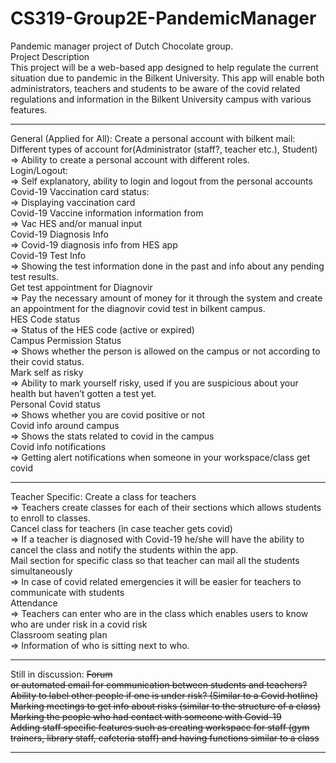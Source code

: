 # CS319-Group2E-PandemicManager
Pandemic manager project of Dutch Chocolate group. <br />
Project Description <br />
This project will be a web-based app designed to help regulate the current situation due to pandemic in the Bilkent University. This app will enable both administrators, teachers and students to be aware of the covid related regulations and information in the Bilkent University campus with various features.
<br>
<hr />
General (Applied for All):
Create a personal account with bilkent mail: Different types of account for(Administrator (staff?, teacher etc.), Student) <br />
⇒ Ability to create a personal account with different roles. <br />
Login/Logout: <br />
⇒ Self explanatory, ability to login and logout from the personal accounts <br />
Covid-19 Vaccination card status: <br />
⇒ Displaying vaccination card <br />
Covid-19 Vaccine information information from <br />
⇒ Vac HES and/or manual input <br />
Covid-19 Diagnosis Info <br />
⇒ Covid-19 diagnosis info from HES app <br />
Covid-19 Test Info <br />
⇒ Showing the test information done in the past and info about any pending test results. <br />
Get test appointment for Diagnovir  <br />
⇒ Pay the necessary amount of money for it through the system and create an appointment for the diagnovir covid test in bilkent campus. <br />
HES Code status <br />
⇒ Status of the HES code (active or expired) <br />
Campus Permission Status <br />
⇒ Shows whether the person is allowed on the campus or not according to their covid status. <br />
Mark self as risky <br />
⇒ Ability to mark yourself risky, used if you are suspicious about your health but haven’t gotten a test yet. <br />
Personal Covid status <br />
⇒ Shows whether you are covid positive or not <br />
Covid info around campus <br />
⇒ Shows the stats related to covid in the campus <br />
Covid info notifications <br />
⇒ Getting alert notifications when someone in your workspace/class get covid <br />
<hr />
Teacher Specific: 
Create a class for teachers <br />
⇒ Teachers create classes for each of their sections which allows students to enroll to classes. <br />
Cancel class for teachers (in case teacher gets covid) <br />
⇒ If a teacher is diagnosed with Covid-19 he/she will have the ability to cancel the class and notify the students within the app.  <br />
Mail section for specific class so that teacher can mail all the students simultaneously <br />
⇒ In case of covid related emergencies it will be easier for teachers to communicate with students <br />
Attendance <br />
⇒ Teachers can enter who are in the class which enables users to know who are under risk in a covid risk <br />
Classroom seating plan <br />
⇒ Information of who is sitting next to who. <br />
<hr />
Still in discussion: 
<s>Forum<s/> <br> or automated email for communication between students and teachers? <br />
Ability to label other people if one is under risk? (Similar to a Covid hotline) <br />
Marking meetings to get info about risks (similar to the structure of a class) <br />
Marking the people who had contact with someone with Covid-19  <br />
Adding staff specific features such as creating workspace for staff (gym trainers, library staff, cafeteria staff) and having functions similar to a class <br />
<hr/>


